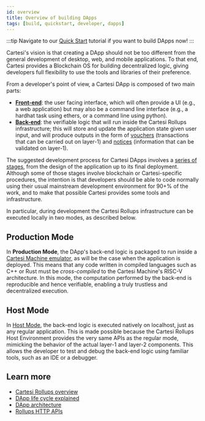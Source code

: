 ```yaml
---
id: overview
title: Overview of building DApps
tags: [build, quickstart, developer, dapps]
---
```


:::tip
Navigate to our [Quick Start](../build-dapps/run-dapp) tutorial if you want to build DApps now!
:::

Cartesi's vision is that creating a DApp should not be too different from the general development of desktop, web, and mobile applications. To that end, Cartesi provides a Blockchain OS for building decentralized logic, giving developers full flexibility to use the tools and libraries of their preference.

From a developer's point of view, a Cartesi DApp is composed of two main parts:
- **[Front-end](../cartesi-rollups/dapp-architecture#back-end)**: the user facing interface, which will often provide a UI (e.g., a web application) but may also be a command line interface (e.g., a hardhat task using ethers, or a command line using python).
- **[Back-end](../cartesi-rollups/dapp-architecture#back-end)**: the verifiable logic that will run inside the Cartesi Rollups infrastructure; this will store and update the application state given user input, and will produce outputs in the form of [vouchers](../cartesi-rollups/components#vouchers) (transactions that can be carried out on layer-1) and [notices](../cartesi-rollups/components#notices) (information that can be validated on layer-1).

The suggested development process for Cartesi DApps involves a [series of stages](../cartesi-rollups/dapp-life-cycle), from the design of the application up to its final deployment. Although some of those stages involve blockchain or Cartesi-specific procedures, the intention is that developers should be able to code normally using their usual mainstream development environment for 90+% of the work, and to make that possible Cartesi provides some tools and infrastructure.

In particular, during development the Cartesi Rollups infrastructure can be executed locally in two modes, as described below.

## Production Mode

In **Production Mode**, the DApp's back-end logic is packaged to run inside a [Cartesi Machine emulator](../machine/intro), as will be the case when the application is deployed. This means that any code written in compiled languages such as C++ or Rust must be _cross-compiled_ to the Cartesi Machine's RISC-V architecture. In this mode, the computation performed by the back-end is reproducible and hence verifiable, enabling a truly trustless and decentralized execution.

## Host Mode

In [Host Mode](../build-dapps/dapp-host-mode), the back-end logic is executed natively on localhost, just as any regular application. This is made possible because the Cartesi Rollups Host Environment provides the very same APIs as the regular mode, mimicking the behavior of the actual layer-1 and layer-2 components. This allows the developer to test and debug the back-end logic using familiar tools, such as an IDE or a debugger.

## Learn more

* [Cartesi Rollups overview](../cartesi-rollups/overview/)
* [DApp life cycle explained](../cartesi-rollups/dapp-life-cycle/)
* [DApp architecture](../cartesi-rollups/dapp-architecture/)
* [Rollups HTTP APIs](../cartesi-rollups/http-api/)
